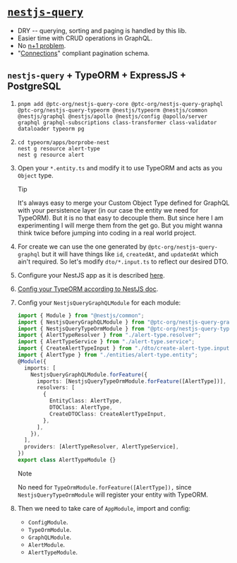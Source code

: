 # [`nestjs-query`](https://tripss.github.io/nestjs-query/)

- DRY -- querying, sorting and paging is handled by this lib.
- Easier time with CRUD operations in GraphQL.
- No [n+1 problem](https://github.com/kasir-barati/graphql-js-ts/blob/main/docs/nestjs.md#shouldWeUseResolveField).
- "[Connections](https://github.com/kasir-barati/graphql-js-ts/blob/main/docs/best-practices/pagination.md)" compliant pagination schema.

## `nestjs-query` + TypeORM + ExpressJS + PostgreSQL

1. ```shell
   pnpm add @ptc-org/nestjs-query-core @ptc-org/nestjs-query-graphql @ptc-org/nestjs-query-typeorm @nestjs/typeorm @nestjs/common @nestjs/graphql @nestjs/apollo @nestjs/config @apollo/server graphql graphql-subscriptions class-transformer class-validator dataloader typeorm pg
   ```
2. ```shell
   cd typeorm/apps/borprobe-nest
   nest g resource alert-type
   nest g resource alert
   ```
3. Open your `*.entity.ts` and modify it to use TypeORM and acts as you `Object` type.

   > [!TIP]
   >
   > It's always easy to merge your Custom Object Type defined for GraphQL with your persistence layer (in our case the entity we need for TypeORM). But it is no that easy to decouple them. But since here I am experimenting I will merge them from the get go. But you might wanna think twice before jumping into coding in a real world project.

4. For create we can use the one generated by `@ptc-org/nestjs-query-graphql` but it will have things like `id`, `createdAt`, and `updatedAt` which ain't required. So let's modify `dto/*.input.ts` to reflect our desired DTO.
5. Configure your NestJS app as it is described [here](https://github.com/kasir-barati/graphql-js-ts/blob/main/docs/nestjs.md).
6. [Config your TypeORM according to NestJS doc](https://docs.nestjs.com/techniques/database).
7. Config your `NestjsQueryGraphQLModule` for each module:

   ```ts
   import { Module } from "@nestjs/common";
   import { NestjsQueryGraphQLModule } from "@ptc-org/nestjs-query-graphql";
   import { NestjsQueryTypeOrmModule } from "@ptc-org/nestjs-query-typeorm";
   import { AlertTypeResolver } from "./alert-type.resolver";
   import { AlertTypeService } from "./alert-type.service";
   import { CreateAlertTypeInput } from "./dto/create-alert-type.input";
   import { AlertType } from "./entities/alert-type.entity";
   @Module({
     imports: [
       NestjsQueryGraphQLModule.forFeature({
         imports: [NestjsQueryTypeOrmModule.forFeature([AlertType])],
         resolvers: [
           {
             EntityClass: AlertType,
             DTOClass: AlertType,
             CreateDTOClass: CreateAlertTypeInput,
           },
         ],
       }),
     ],
     providers: [AlertTypeResolver, AlertTypeService],
   })
   export class AlertTypeModule {}
   ```

   > [!NOTE]
   >
   > No need for `TypeOrmModule.forFeature([AlertType]),` since `NestjsQueryTypeOrmModule` will register your entity with TypeORM.

8. Then we need to take care of `AppModule`, import and config:
   - `ConfigModule`.
   - `TypeOrmModule`.
   - `GraphQLModule`.
   - `AlertModule`.
   - `AlertTypeModule`.
